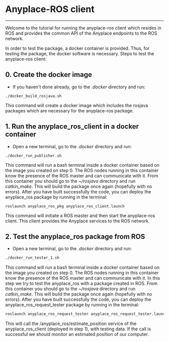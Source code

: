 # Anyplace-ROS client
---
Welcome to the tutorial for running the anyplace-ros client which resides in ROS and provides the common API of the Anyplace endpoints to the ROS network.

In order to test the package, a docker container is provided. Thus, for testing the package, the docker software is necessary. Steps to test the anyplace-ros client:

## 0. Create the docker image

- If you haven't done already, go to the *.docker* directory and run:

```
./docker_build_rosjava.sh
```
This command will create a docker image which includes the rosjava packages which are necessary for the anyplace-ros package.

## 1. Run the anyplace_ros_client in a docker container 

- Open a new terminal, go to the *.docker* directory and run:

```
./docker_run_publisher.sh
```

This command will run a bash terminal inside a docker container based on the image you created on step 0. The ROS nodes running in this container know the presence of the ROS master and can communicate with it. From this container you should go to the *~/rosjava* directory and run *catkin_make*. This will build the package once again (hopefully with no errors). After you have built successfully the code, you can deploy the anyplace_ros package by running in the terminal:

```
roslaunch anyplace_ros_pkg anyplace_ros_client.launch
```

This command will initiate a ROS master and then start the anyplace-ros client. This client provides the Anyplace services to the ROS network.
## 2. Test the anyplace_ros package from ROS

- Open a new terminal, go to the *.docker* directory and run:

```bash
./docker_run_tester_1.sh
```

This command will run a bash terminal inside a docker container based on the image you created on step 0. The ROS nodes running in this container know the presence of the ROS master and can communicate with it. In this step we try to test the anyplace_ros with a package created in ROS. From this container you should go to the *~/rosjava* directory and run *catkin_make*. This will build the package once again (hopefully with no errors). After you have built successfully the code, you can deploy the anyplace_ros_request_tester package by running in the terminal:

```bash
roslaunch anyplace_ros_request_tester anyplace_ros_request_tester.launch
```

This will call the /anyplace_ros/estimate_position service of the anyplace_ros_client (deployed in step 1), with testing data. If the call is successful we should monitor an estimated position of our computer.
